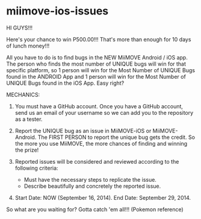 miimove-ios-issues
==================

HI GUYS!!!

Here's your chance to win P500.00!!! That's more than enough for 10 days of lunch money!!! 

All you have to do is to find bugs in the NEW MiiMOVE Android / iOS app. The person who finds the most number of UNIQUE bugs will win for that specific platform, so 1 person will win for the Most Number of UNIQUE Bugs found in the ANDROID App and 1 person will win for the Most Number of UNIQUE Bugs found in the iOS App. Easy right? 
 
MECHANICS:

1. You must have a GitHub account. Once you have a GitHub account, send us an email of your username so we can add you to the repository as a tester.

2. Report the UNIQUE bug as an issue in MiiMOVE-iOS or MiiMOVE-Android. The FIRST PERSON to report the unique bug gets the credit. So the more you use MiiMOVE, the more chances of finding and winning the prize!

3. Reported issues will be considered and reviewed according to the following criteria:
   - Must have the necessary steps to replicate the issue.
   - Describe beautifully and concretely the reported issue.

4. Start Date: NOW (September 16, 2014). 
    End Date: September 29, 2014.


So what are you waiting for? Gotta catch 'em all!!! (Pokemon reference)
